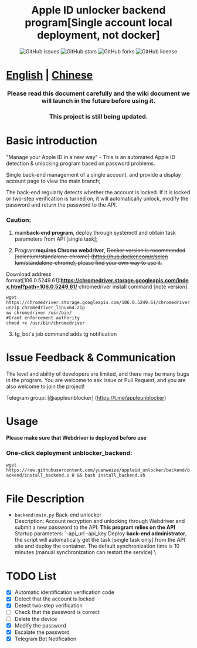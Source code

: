 <h1 align="center">Apple ID unlocker backend program[Single account local deployment, not docker]</h1>

<p align="center">
    <a href="https://github.com/pplulee/appleid_auto/issues" style="text-decoration:none">
        <img src="https://img.shields.io/github/issues/pplulee/appleid_auto.svg" alt="GitHub issues"/>
    </a>
    <a href="https://github.com/pplulee/appleid_auto/stargazers" style="text-decoration:none" >
        <img src="https://img.shields.io/github/stars/pplulee/appleid_auto.svg" alt="GitHub stars"/>
    </a>
    <a href="https://github.com/pplulee/appleid_auto/network" style="text-decoration:none" >
        <img src="https://img.shields.io/github/forks/pplulee/appleid_auto.svg" alt="GitHub forks"/>
    </a>
    <a href="https://github.com/pplulee/apple_auto/blob/main/LICENSE" style="text-decoration:none" >
        <img src="https://img.shields.io/github/license/pplulee/appleid_auto" alt="GitHub license"/>
    </a>
</p>

# [English](https://github.com/yuanweize/appleid_unlocker/blob/backend/README_EN.md) | [Chinese](https://github.com/yuanweize/appleid_unlocker/blob/backend/README.md)

<h3 align="center">Please read this document carefully and the wiki document we will launch in the future before using it. </h3>

<h3 align="center">This project is still being updated. </h3>

# Basic introduction

"Manage your Apple ID in a new way" - This is an automated Apple ID detection & unlocking program based on password problems.

Single back-end management of a single account, and provide a display account page to view the main branch;

The back-end regularly detects whether the account is locked. If it is locked or two-step verification is turned on, it will automatically unlock, modify the password and return the password to the API.

### Caution:

1. main**back-end program**, deploy through systemctl and obtain task parameters from API [single task];

2. Program**requires Chrome webdriver**, ~~Docker version is recommended [selenium/standalone-chrome] (https://hub.docker.com/r/selen Ium/standalone-chrome), please find your own way to use it.~~


Download address format[106.0.5249.61]:**https://chromedriver.storage.googleapis.com/index.html?path=106.0.5249.61/**
chromedriver install command [note version]:
```
wget https://chromedriver.storage.googleapis.com/106.0.5249.61/chromedriver_linux64.zip
unzip chromedriver_linux64.zip
mv chromedriver /usr/bin/
#Grant enforcement authority
chmod +x /usr/bin/chromedriver
```
3. tg_bot's job command adds tg notification
# Issue Feedback & Communication

The level and ability of developers are limited, and there may be many bugs in the program. You are welcome to ask Issue or Pull Request, and you are also welcome to join the project!

Telegram group: [@appleunblocker] (https://t.me/appleunblocker)

# Usage

**Please make sure that Webdriver is deployed before use**

### One-click deployment unblocker_backend:

`wget https://raw.githubusercontent.com/yuanweize/appleid_unlocker/backend/backend/install_backend.s H && bash install_backend.sh`

# File Description

- `backend\main.py` Back-end unlocker \
Description: Account recryption and unlocking through Webdriver and submit a new password to the API. **This program relies on the API** \
Startup parameters: `-api_url <API address> -api_key <API key>
Deploy **back-end administrator**, the script will automatically get the task [single task only] from the API site and deploy the container. The default synchronization time is 10 minutes (manual synchronization can restart the service) \
# TODO List

- [x] Automatic identification verification code
- [x] Detect that the account is locked
- [x] Detect two-step verification
- [ ] Check that the password is correct
- [ ] Delete the device
- [x] Modify the password
- [x] Escalate the password
- [x] Telegram Bot Notification